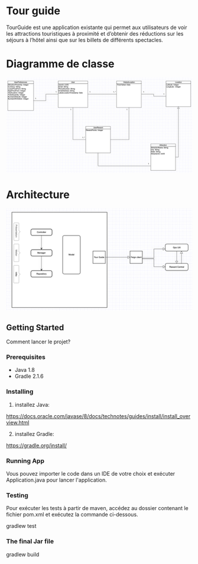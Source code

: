 # Tour guide

TourGuide est une application existante qui permet aux utilisateurs de voir les attractions touristiques à proximité et d’obtenir des réductions sur les séjours à l’hôtel ainsi que sur les billets de différents spectacles.
# Diagramme de classe
![alt text](uml.png)

# Architecture
![alt text](Architecture.png)

## Getting Started

Comment lancer le projet?

### Prerequisites

- Java 1.8
- Gradle 2.1.6

### Installing

1. installez Java:

https://docs.oracle.com/javase/8/docs/technotes/guides/install/install_overview.html

2. installez Gradle:

https://gradle.org/install/


### Running App
Vous pouvez importer le code dans un IDE de votre choix et exécuter Application.java pour lancer l'application.

### Testing

Pour exécuter les tests à partir de maven, accédez au dossier contenant le fichier pom.xml et exécutez la commande ci-dessous.

gradlew test

### The final Jar file

gradlew build

